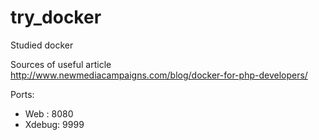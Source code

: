 # try_docker
Studied docker

Sources of useful article http://www.newmediacampaigns.com/blog/docker-for-php-developers/

Ports: 
  - Web : 8080
  - Xdebug: 9999
